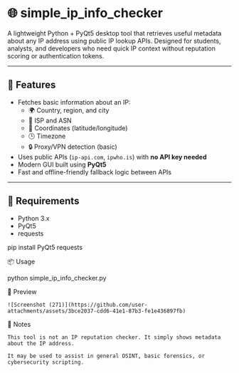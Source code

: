 # 🌐 simple_ip_info_checker

A lightweight Python + PyQt5 desktop tool that retrieves useful metadata about any IP address using public IP lookup APIs. Designed for students, analysts, and developers who need quick IP context without reputation scoring or authentication tokens.

---

## 🚀 Features

- Fetches basic information about an IP:
  - 🌍 Country, region, and city
  - 🏢 ISP and ASN
  - 📌 Coordinates (latitude/longitude)
  - 🕒 Timezone
  - 🔒 Proxy/VPN detection (basic)
- Uses public APIs (`ip-api.com`, `ipwho.is`) with **no API key needed**
- Modern GUI built using **PyQt5**
- Fast and offline-friendly fallback logic between APIs

---

## 🧰 Requirements

- Python 3.x
- PyQt5
- requests

pip install PyQt5 requests

📦 Usage

python simple_ip_info_checker.py

📸 Preview

    ![Screenshot (271)](https://github.com/user-attachments/assets/3bce2037-cdd6-41e1-87b3-fe1e436897fb)


📘 Notes

    This tool is not an IP reputation checker. It simply shows metadata about the IP address.

    It may be used to assist in general OSINT, basic forensics, or cybersecurity scripting.
